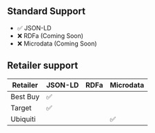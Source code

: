 ## Standard Support

- ✅ JSON-LD
- ❌ RDFa (Coming Soon)
- ❌ Microdata (Coming Soon)

## Retailer support

| Retailer | JSON-LD | RDFa | Microdata |
| -------- | ------- | ---- | --------- |
| Best Buy | ✅      |      |           |
| Target   | ✅      |      |           |
| Ubiquiti |         |      | ✅        |
